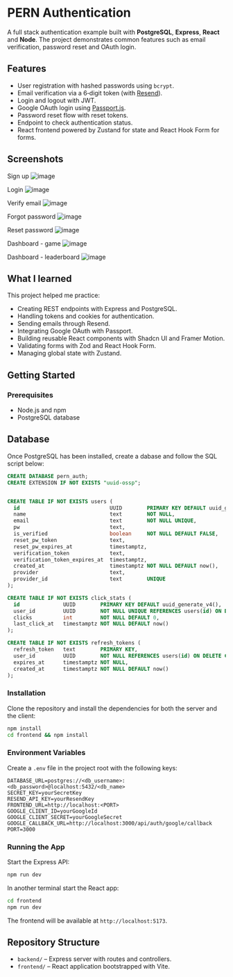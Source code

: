 # PERN Authentication

A full stack authentication example built with **PostgreSQL**, **Express**, **React** and **Node**. The project demonstrates common features such as email verification, password reset and OAuth login.

## Features

- User registration with hashed passwords using `bcrypt`.
- Email verification via a 6‑digit token (with [Resend](https://resend.com/docs/introduction)).
- Login and logout with JWT.
- Google OAuth login using [Passport.js](https://www.passportjs.org/).
- Password reset flow with reset tokens.
- Endpoint to check authentication status.
- React frontend powered by Zustand for state and React Hook Form for forms.

## Screenshots

Sign up
![image](https://github.com/user-attachments/assets/6eac1c1c-e83b-433b-8ebe-cdc8d2a75d71)

Login
![image](https://github.com/user-attachments/assets/68029525-a2f0-4ad0-8893-03dc1c190c69)

Verify email
![image](https://github.com/user-attachments/assets/1f6a4471-23fa-4451-a457-8baa3c69178b)

Forgot password
![image](https://github.com/user-attachments/assets/65b339bf-1d4f-47ca-b0c5-974018e475cd)

Reset password
![image](https://github.com/user-attachments/assets/42df7fea-90e0-4ee2-9379-de0086e5a2e7)

Dashboard - game
![image](https://github.com/user-attachments/assets/aaceb5a2-4eb3-470a-83ba-82b68875dbb0)

Dashboard - leaderboard
![image](https://github.com/user-attachments/assets/28485c1c-ba41-46fa-be2f-960fc31731da)

## What I learned

This project helped me practice:

- Creating REST endpoints with Express and PostgreSQL.
- Handling tokens and cookies for authentication.
- Sending emails through Resend.
- Integrating Google OAuth with Passport.
- Building reusable React components with Shadcn UI and Framer Motion.
- Validating forms with Zod and React Hook Form.
- Managing global state with Zustand.

## Getting Started

### Prerequisites

- Node.js and npm
- PostgreSQL database

## Database

Once PostgreSQL has been installed, create a dabase and follow the SQL script below:

```sql
CREATE DATABASE pern_auth;
CREATE EXTENSION IF NOT EXISTS "uuid-ossp";


CREATE TABLE IF NOT EXISTS users (
  id                             UUID        PRIMARY KEY DEFAULT uuid_generate_v4(),
  name                           text        NOT NULL,
  email                          text        NOT NULL UNIQUE,
  pw                             text,
  is_verified                    boolean     NOT NULL DEFAULT FALSE,
  reset_pw_token                 text,
  reset_pw_expires_at            timestamptz,
  verification_token             text,
  verification_token_expires_at  timestamptz,
  created_at                     timestamptz NOT NULL DEFAULT now(),
  provider                       text,
  provider_id                    text        UNIQUE
);

CREATE TABLE IF NOT EXISTS click_stats (
  id              UUID        PRIMARY KEY DEFAULT uuid_generate_v4(),
  user_id         UUID        NOT NULL UNIQUE REFERENCES users(id) ON DELETE CASCADE,
  clicks          int         NOT NULL DEFAULT 0,
  last_click_at   timestamptz NOT NULL DEFAULT now()
);

CREATE TABLE IF NOT EXISTS refresh_tokens (
  refresh_token   text        PRIMARY KEY,
  user_id         UUID        NOT NULL REFERENCES users(id) ON DELETE CASCADE,
  expires_at      timestamptz NOT NULL,
  created_at      timestamptz NOT NULL DEFAULT now()
);
```

### Installation

Clone the repository and install the dependencies for both the server and the client:

```bash
npm install
cd frontend && npm install
```

### Environment Variables

Create a `.env` file in the project root with the following keys:

```
DATABASE_URL=postgres://<db_username>:<db_password>@localhost:5432/<db_name>
SECRET_KEY=yourSecretKey
RESEND_API_KEY=yourResendKey
FRONTEND_URL=http://localhost:<PORT>
GOOGLE_CLIENT_ID=yourGoogleId
GOOGLE_CLIENT_SECRET=yourGoogleSecret
GOOGLE_CALLBACK_URL=http://localhost:3000/api/auth/google/callback
PORT=3000
```

### Running the App

Start the Express API:

```bash
npm run dev
```

In another terminal start the React app:

```bash
cd frontend
npm run dev
```

The frontend will be available at `http://localhost:5173`.

## Repository Structure

- `backend/` – Express server with routes and controllers.
- `frontend/` – React application bootstrapped with Vite.
